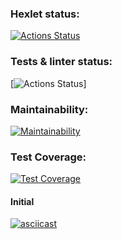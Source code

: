 ### Hexlet status:
[![Actions Status](https://github.com/Blazelip/backend-project-lvl2/workflows/hexlet-check/badge.svg)](https://github.com/Blazelip/backend-project-lvl2/actions)

### Tests & linter status:
[![Actions Status](https://github.com/Blazelip/backend-project-lvl2/workflows/tests-lint/badge.svg)]

### Maintainability:
[![Maintainability](https://api.codeclimate.com/v1/badges/1ba2bd3409d1d18af39a/maintainability)](https://codeclimate.com/github/Blazelip/backend-project-lvl2/maintainability)

### Test Coverage:
[![Test Coverage](https://api.codeclimate.com/v1/badges/1ba2bd3409d1d18af39a/test_coverage)](https://codeclimate.com/github/Blazelip/backend-project-lvl2/test_coverage)

#### Initial

[![asciicast](https://asciinema.org/a/LCSDAgcpsiX8Oq6f7cN3AJvli.svg)](https://asciinema.org/a/LCSDAgcpsiX8Oq6f7cN3AJvli)


